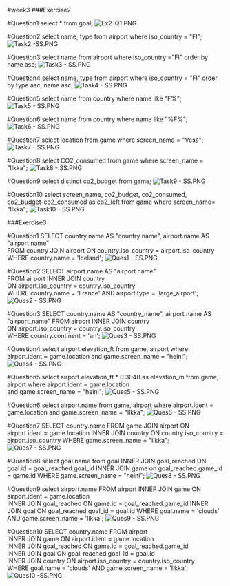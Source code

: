 #week3
###Exercise2

#Question1
select * from goal;
![Ex2-Q1.PNG](Ex2-Q1.PNG)

#Question2
select name, type from airport where iso_country = "FI";
![Task2 -SS.PNG](Task2%20-SS.PNG)

#Question3
select name from airport where iso_country ="FI" order by name asc;
![Task3 - SS.PNG](Task3%20-%20SS.PNG)

#Question4
select name, type from airport where iso_country = "FI" order by type asc, name asc;
![Task4 - SS.PNG](Task4%20-%20SS.PNG)

#Question5
select name from country where name like "F%";
![Task5 - SS.PNG](Task5%20-%20SS.PNG)

#Question6
select name from country where name like "%F%";
![Task6 - SS.PNG](Task6%20-%20SS.PNG)

#Question7
select location from game where screen_name = "Vesa";
![Task7 - SS.PNG](Task7%20-%20SS.PNG)

#Question8
select CO2_consumed from game where screen_name = "Ilkka";
![Task8 - SS.PNG](Task8%20-%20SS.PNG)

#Question9
select distinct co2_budget from game;
![Task9 - SS.PNG](Task9%20-%20SS.PNG)

#Question10
select screen_name, co2_budget, co2_consumed, co2_budget-co2_consumed as co2_left from game where screen_name= "Ilkka";
![Task10 - SS.PNG](Task10%20-%20SS.PNG)



###Exercise3

#Question1
SELECT country.name AS "country name", airport.name AS "airport name"  
FROM country JOIN airport ON country.iso_country = airport.iso_country  
WHERE country.name = 'Iceland';
![Ques1 - SS.PNG](Ques1%20-%20SS.PNG)

#Question2
SELECT airport.name AS "airport name"  
FROM airport INNER JOIN country  
ON airport.iso_country = country.iso_country  
WHERE country.name = 'France' AND airport.type = 'large_airport';
![Ques2 - SS.PNG](Ques2%20-%20SS.PNG)

#Question3
SELECT country.name AS "country_name", airport.name AS "airport_name" 
FROM airport INNER JOIN country  
ON airport.iso_country = country.iso_country  
WHERE country.continent = 'an';
![Ques3 - SS.PNG](Ques3%20-%20SS.PNG)

#Question4
select airport.elevation_ft from game, 
airport where airport.ident = game.location 
and game.screen_name = "heini";
![Ques4 - SS.PNG](Ques4%20-%20SS.PNG)

#Question5
select airport.elevation_ft * 0.3048 as elevation_m from game,
airport where airport.ident = game.location  
and game.screen_name = "heini";
![Ques5 - SS.PNG](Ques5%20-%20SS.PNG)

#Question6
select airport.name from game,
airport where airport.ident = game.location 
and game.screen_name = "Ilkka";
![Ques6 - SS.PNG](Ques6%20-%20SS.PNG)

#Question7
SELECT country.name FROM game 
JOIN airport ON airport.ident = game.location 
INNER JOIN country ON country.iso_country = airport.iso_country 
WHERE game.screen_name = "Ilkka";
![Ques7 - SS.PNG](Ques7%20-%20SS.PNG)

#Question8
select goal.name from goal
INNER JOIN goal_reached ON goal.id = goal_reached.goal_id 
INNER JOIN game on goal_reached.game_id = game.id
WHERE game.screen_name = "heini";
![Ques8 - SS.PNG](Ques8%20-%20SS.PNG)

#Question9
select airport.name FROM airport 
INNER JOIN game ON airport.ident = game.location   
INNER JOIN goal_reached ON game.id = goal_reached.game_id 
INNER JOIN goal ON goal_reached.goal_id = goal.id 
WHERE goal.name = 'clouds' AND game.screen_name = 'Ilkka'; 
![Ques9 - SS.PNG](Ques9%20-%20SS.PNG)

#Question10
SELECT country.name FROM airport  
INNER JOIN game ON airport.ident = game.location  
INNER JOIN goal_reached ON game.id = goal_reached.game_id  
INNER JOIN goal ON goal_reached.goal_id = goal.id  
INNER JOIN country ON airport.iso_country = country.iso_country  
WHERE goal.name = 'clouds' AND game.screen_name = 'Ilkka';
![Ques10 -SS.PNG](Ques10%20-SS.PNG)
